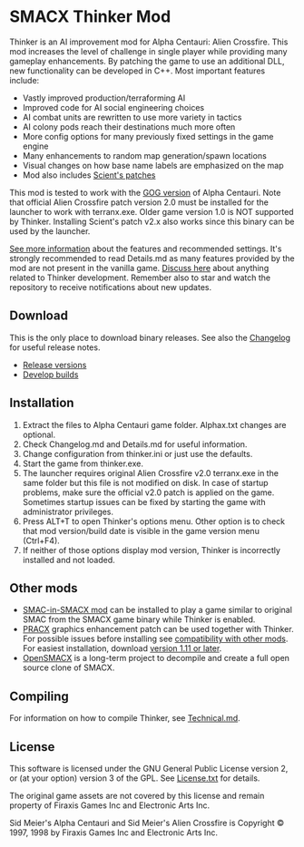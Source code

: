 
SMACX Thinker Mod
=================

Thinker is an AI improvement mod for Alpha Centauri: Alien Crossfire.
This mod increases the level of challenge in single player while providing many gameplay enhancements.
By patching the game to use an additional DLL, new functionality can be developed in C++. Most important features include:

* Vastly improved production/terraforming AI
* Improved code for AI social engineering choices
* AI combat units are rewritten to use more variety in tactics
* AI colony pods reach their destinations much more often
* More config options for many previously fixed settings in the game engine
* Many enhancements to random map generation/spawn locations
* Visual changes on how base name labels are emphasized on the map
* Mod also includes [Scient's patches](Details.md)

This mod is tested to work with the [GOG version](https://www.gog.com/game/sid_meiers_alpha_centauri) of Alpha Centauri.
Note that official Alien Crossfire patch version 2.0 must be installed for the launcher to work with terranx.exe.
Older game version 1.0 is NOT supported by Thinker. Installing Scient's patch v2.x also works since this binary can be used by the launcher.

[See more information](Details.md) about the features and recommended settings.
It's strongly recommended to read Details.md as many features provided by the mod are not present in the vanilla game.
[Discuss here](https://github.com/induktio/thinker/discussions) about anything related to Thinker development.
Remember also to star and watch the repository to receive notifications about new updates.


Download
--------
This is the only place to download binary releases. See also the [Changelog](Changelog.md) for useful release notes.

* [Release versions](https://www.dropbox.com/sh/qsps5bhz8v020o9/AAAp6ioWxdo7vnG6Ity5W3o1a?dl=0&lst=)
* [Develop builds](https://www.dropbox.com/sh/qsps5bhz8v020o9/AADv-0D0-bPq22pgoAIcDRC3a/develop?dl=0&lst=)


Installation
------------
1. Extract the files to Alpha Centauri game folder. Alphax.txt changes are optional.
2. Check Changelog.md and Details.md for useful information.
3. Change configuration from thinker.ini or just use the defaults.
4. Start the game from thinker.exe.
5. The launcher requires original Alien Crossfire v2.0 terranx.exe in the same folder but this file is not modified on disk. In case of startup problems, make sure the official v2.0 patch is applied on the game. Sometimes startup issues can be fixed by starting the game with administrator privileges.
6. Press ALT+T to open Thinker's options menu. Other option is to check that mod version/build date is visible in the game version menu (Ctrl+F4).
7. If neither of those options display mod version, Thinker is incorrectly installed and not loaded.


Other mods
----------
* [SMAC-in-SMACX mod](Details.md#smac-in-smacx-mod) can be installed to play a game similar to original SMAC from the SMACX game binary while Thinker is enabled.
* [PRACX](https://github.com/DrazharLn/pracx) graphics enhancement patch can be used together with Thinker. For possible issues before installing see [compatibility with other mods](Details.md#compatibility-with-other-mods). For easiest installation, download [version 1.11 or later](https://github.com/DrazharLn/pracx/releases/).
* [OpenSMACX](https://github.com/b-casey/OpenSMACX) is a long-term project to decompile and create a full open source clone of SMACX.


Compiling
---------
For information on how to compile Thinker, see [Technical.md](Technical.md).


License
-------
This software is licensed under the GNU General Public License version 2, or (at your option) version 3 of the GPL. See [License.txt](License.txt) for details.

The original game assets are not covered by this license and remain property of Firaxis Games Inc and Electronic Arts Inc.

Sid Meier's Alpha Centauri and Sid Meier's Alien Crossfire is Copyright © 1997, 1998 by Firaxis Games Inc and Electronic Arts Inc.
